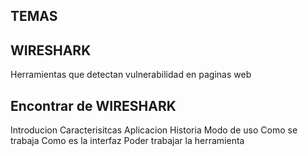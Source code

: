 ## TEMAS

## WIRESHARK

Herramientas que detectan vulnerabilidad en paginas web 

## Encontrar de WIRESHARK 

Introducion
Caracterisitcas
Aplicacion
Historia
Modo de uso
Como se trabaja
Como es la interfaz
Poder trabajar la herramienta
